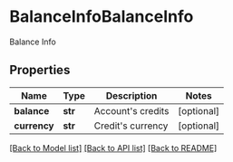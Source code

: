 # BalanceInfoBalanceInfo

Balance Info
## Properties
Name | Type | Description | Notes
------------ | ------------- | ------------- | -------------
**balance** | **str** | Account&#39;s credits | [optional] 
**currency** | **str** | Credit&#39;s currency | [optional] 

[[Back to Model list]](../README.md#documentation-for-models) [[Back to API list]](../README.md#documentation-for-api-endpoints) [[Back to README]](../README.md)


